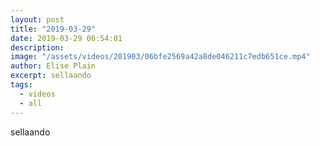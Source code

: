 ```yaml
---
layout: post
title: "2019-03-29"
date: 2019-03-29 06:54:01
description: 
image: "/assets/videos/201903/06bfe2569a42a8de046211c7edb651ce.mp4"
author: Elise Plain
excerpt: sellaando
tags: 
  - videos
  - all
---
```


sellaando
<p></p>
